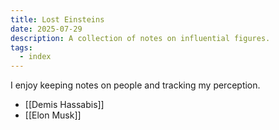 ```yaml
---
title: Lost Einsteins
date: 2025-07-29
description: A collection of notes on influential figures.
tags:
  - index
---
```


I enjoy keeping notes on people and tracking my perception. 

- [[Demis Hassabis]]
- [[Elon Musk]]
